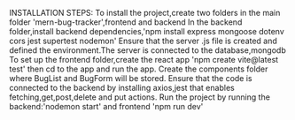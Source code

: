 INSTALLATION STEPS:
To install the project,create two folders in the main folder 'mern-bug-tracker',frontend and backend
In the backend folder,install  backend  dependencies,'npm install express mongoose 
dotenv cors jest supertest nodemon'
Ensure that the server .js file is created and defined the environment.The server is connected to the database,mongodb
To set up the frontend folder,create the react app 'npm create vite@latest test' then cd to the app and run the app.
Create the components folder where BugList and BugForm will be stored.
Ensure that the code is connected to the backend by installing axios,jest that enables fetching,get,post,delete and put actions.
Run the project by running the backend:'nodemon start' and frontend 'npm run dev'